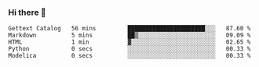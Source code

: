### Hi there 👋

<!--
**MDK84/MDK84** is a ✨ _special_ ✨ repository because its `README.md` (this file) appears on your GitHub profile.

Here are some ideas to get you started:

- 🔭 I’m currently working on ...
- 🌱 I’m currently learning ...
- 👯 I’m looking to collaborate on ...
- 🤔 I’m looking for help with ...
- 💬 Ask me about ...
- 📫 How to reach me: ...
- 😄 Pronouns: ...
- ⚡ Fun fact: ...
-->

<!--START_SECTION:waka-->

```text
Gettext Catalog   56 mins         ██████████████████████░░░   87.60 %
Markdown          5 mins          ██▒░░░░░░░░░░░░░░░░░░░░░░   09.09 %
HTML              1 min           ▓░░░░░░░░░░░░░░░░░░░░░░░░   02.65 %
Python            0 secs          ░░░░░░░░░░░░░░░░░░░░░░░░░   00.33 %
Modelica          0 secs          ░░░░░░░░░░░░░░░░░░░░░░░░░   00.33 %
```

<!--END_SECTION:waka-->

<!-- ![Metrics](/github-metrics.svg) -->
